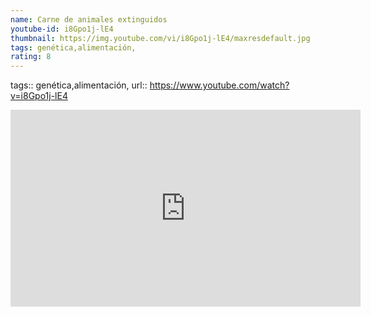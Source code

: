 ```yaml
---
name: Carne de animales extinguidos
youtube-id: i8Gpo1j-lE4
thumbnail: https://img.youtube.com/vi/i8Gpo1j-lE4/maxresdefault.jpg
tags: genética,alimentación,
rating: 8
---
```

tags:: genética,alimentación,
url:: https://www.youtube.com/watch?v=i8Gpo1j-lE4

<iframe width='560' height='315' src='https://www.youtube.com/embed/i8Gpo1j-lE4' title='YouTube video player' frameborder='0' allow='accelerometer; autoplay; clipboard-write; encrypted-media; gyroscope; picture-in-picture; web-share' allowfullscreen></iframe>



